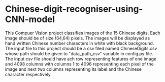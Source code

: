 # Chinese-digit-recogniser-using-CNN-model
This Compuer Vision project classifies images of the 15 Chinese digits. Each image should be of size (64,64) pixels. The images will be displayed as hand written Chinese number characters in white with black background. The input file to this project should be a csv filed named ChineseDigits.csv whose path should be given to "data_path_csv" variable in config.py file. The input csv file should have ach row representing features of one image and 4098 columns with columns 1 to 4096 representing each pixel of the image and next two columns representing its label and the Chinese character respectively. 
